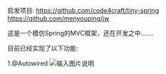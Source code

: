 启发项目:
  https://github.com/code4craft/tiny-spring
  https://github.com/menyouping/jw

这是一个模仿Spring的MVC框架，还在开发之中.......

目前已经实现了以下功能:

1.@Autowired
![输入图片说明](http://git.oschina.net/uploads/images/2017/0115/175933_d0e195c7_602060.png "在这里输入图片标题")

